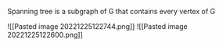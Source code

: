 Spanning tree is a subgraph of G that contains every vertex of G

![[Pasted image 20221225122744.png]]
![[Pasted image 20221225122600.png]]



